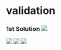 # validation

### 1st Solution ![](https://github.com/ZakariaHn/validation/blob/master/Images/validation/va1.png)
![](https://github.com/ZakariaHn/validation/blob/master/Images/validation/val2.png)
![](https://github.com/ZakariaHn/validation/blob/master/Images/validation/logval.png)
![](https://github.com/ZakariaHn/validation/blob/master/Images/resultValidPin.png)
